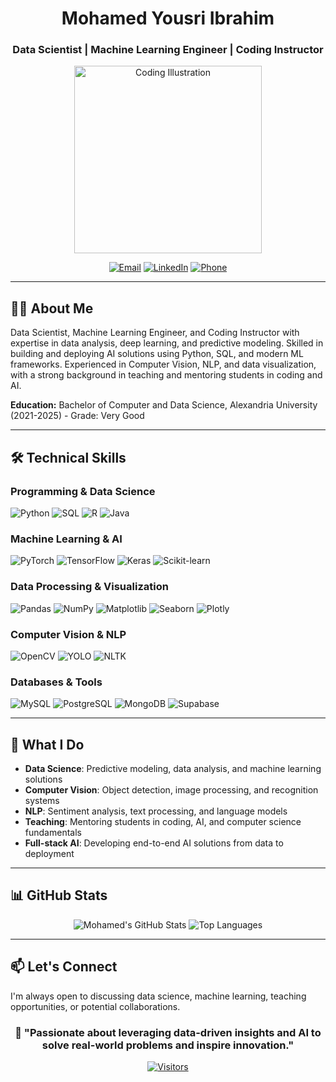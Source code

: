 <div align="center">

# Mohamed Yousri Ibrahim
### Data Scientist | Machine Learning Engineer | Coding Instructor

<img src="https://github.com/user-attachments/assets/934ec3d7-d0d9-4f7f-a308-d83db424cede" alt="Coding Illustration" width="300" />

[![Email](https://img.shields.io/badge/Email-mohamed.yousri1567%40gmail.com-red?style=flat&logo=gmail)](mailto:mohamed.yousri1567@gmail.com)
[![LinkedIn](https://img.shields.io/badge/LinkedIn-Mohamed%20Yousri-blue?style=flat&logo=linkedin)](https://linkedin.com/in/mohamed-yousri/)
[![Phone](https://img.shields.io/badge/Phone-%2B201099964466-green?style=flat&logo=whatsapp)](tel:+201099964466)

</div>

---

## 👨‍💻 About Me

Data Scientist, Machine Learning Engineer, and Coding Instructor with expertise in data analysis, deep learning, and predictive modeling. Skilled in building and deploying AI solutions using Python, SQL, and modern ML frameworks. Experienced in Computer Vision, NLP, and data visualization, with a strong background in teaching and mentoring students in coding and AI.

**Education:** Bachelor of Computer and Data Science, Alexandria University (2021-2025) - Grade: Very Good

---

## 🛠️ Technical Skills

### **Programming & Data Science**
![Python](https://img.shields.io/badge/Python-3776AB?style=flat&logo=python&logoColor=white)
![SQL](https://img.shields.io/badge/SQL-4479A1?style=flat&logo=postgresql&logoColor=white)
![R](https://img.shields.io/badge/R-276DC3?style=flat&logo=r&logoColor=white)
![Java](https://img.shields.io/badge/Java-ED8B00?style=flat&logo=java&logoColor=white)

### **Machine Learning & AI**
![PyTorch](https://img.shields.io/badge/PyTorch-EE4C2C?style=flat&logo=pytorch&logoColor=white)
![TensorFlow](https://img.shields.io/badge/TensorFlow-FF6F00?style=flat&logo=tensorflow&logoColor=white)
![Keras](https://img.shields.io/badge/Keras-D00000?style=flat&logo=keras&logoColor=white)
![Scikit-learn](https://img.shields.io/badge/scikit--learn-F7931E?style=flat&logo=scikit-learn&logoColor=white)

### **Data Processing & Visualization**
![Pandas](https://img.shields.io/badge/Pandas-150458?style=flat&logo=pandas&logoColor=white)
![NumPy](https://img.shields.io/badge/NumPy-013243?style=flat&logo=numpy&logoColor=white)
![Matplotlib](https://img.shields.io/badge/Matplotlib-11557c?style=flat&logo=python&logoColor=white)
![Seaborn](https://img.shields.io/badge/Seaborn-3776AB?style=flat&logo=python&logoColor=white)
![Plotly](https://img.shields.io/badge/Plotly-3F4F75?style=flat&logo=plotly&logoColor=white)

### **Computer Vision & NLP**
![OpenCV](https://img.shields.io/badge/OpenCV-5C3EE8?style=flat&logo=opencv&logoColor=white)
![YOLO](https://img.shields.io/badge/YOLO-00FFFF?style=flat&logo=ultrasignup&logoColor=black)
![NLTK](https://img.shields.io/badge/NLTK-3776AB?style=flat&logo=python&logoColor=white)

### **Databases & Tools**
![MySQL](https://img.shields.io/badge/MySQL-4479A1?style=flat&logo=mysql&logoColor=white)
![PostgreSQL](https://img.shields.io/badge/PostgreSQL-336791?style=flat&logo=postgresql&logoColor=white)
![MongoDB](https://img.shields.io/badge/MongoDB-47A248?style=flat&logo=mongodb&logoColor=white)
![Supabase](https://img.shields.io/badge/Supabase-3ECF8E?style=flat&logo=supabase&logoColor=white)

---

## 🎯 What I Do

- **Data Science**: Predictive modeling, data analysis, and machine learning solutions
- **Computer Vision**: Object detection, image processing, and recognition systems
- **NLP**: Sentiment analysis, text processing, and language models
- **Teaching**: Mentoring students in coding, AI, and computer science fundamentals
- **Full-stack AI**: Developing end-to-end AI solutions from data to deployment

---

## 📊 GitHub Stats

<div align="center">
  
![Mohamed's GitHub Stats](https://github-readme-stats.vercel.app/api?username=yourusername&show_icons=true&theme=radical&hide_title=true)
![Top Languages](https://github-readme-stats.vercel.app/api/top-langs/?username=yourusername&layout=compact&theme=radical&hide_title=true)

</div>

---

## 📫 Let's Connect

I'm always open to discussing data science, machine learning, teaching opportunities, or potential collaborations.

<div align="center">

### 🌟 "Passionate about leveraging data-driven insights and AI to solve real-world problems and inspire innovation."

[![Visitors](https://komarev.com/ghpvc/?username=yourusername&color=blue&label=PROFILE+VIEWS)](https://github.com/yourusername)

</div>
